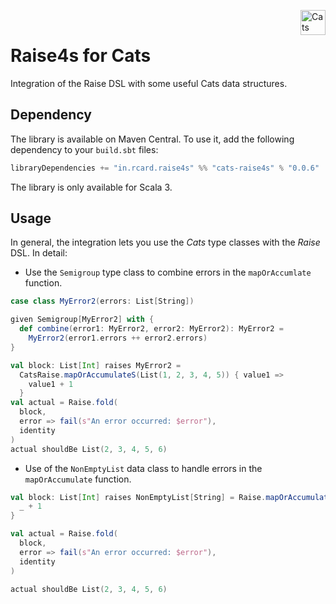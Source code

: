 <a href="https://typelevel.org/cats/"><img src="https://typelevel.org/cats/img/cats-badge.svg" height="40px" align="right" alt="Cats friendly" /></a>
<br/>

# Raise4s for Cats
Integration of the Raise DSL with some useful Cats data structures.

## Dependency

The library is available on Maven Central. To use it, add the following dependency to your `build.sbt` files:

```sbt
libraryDependencies += "in.rcard.raise4s" %% "cats-raise4s" % "0.0.6"
```

The library is only available for Scala 3.

## Usage 

In general, the integration lets you use the _Cats_ type classes with the _Raise_ DSL. In detail:

- Use the `Semigroup` type class to combine errors in the `mapOrAccumlate` function.

```scala 3
case class MyError2(errors: List[String])

given Semigroup[MyError2] with {
  def combine(error1: MyError2, error2: MyError2): MyError2 =
    MyError2(error1.errors ++ error2.errors)
}

val block: List[Int] raises MyError2 =
  CatsRaise.mapOrAccumulateS(List(1, 2, 3, 4, 5)) { value1 =>
    value1 + 1
  }
val actual = Raise.fold(
  block,
  error => fail(s"An error occurred: $error"),
  identity
)
actual shouldBe List(2, 3, 4, 5, 6)
```

- Use of the `NonEmptyList` data class to handle errors in the `mapOrAccumulate` function.

```scala 3
val block: List[Int] raises NonEmptyList[String] = Raise.mapOrAccumulate(List(1, 2, 3, 4, 5)) {
  _ + 1
}

val actual = Raise.fold(
  block,
  error => fail(s"An error occurred: $error"),
  identity
)

actual shouldBe List(2, 3, 4, 5, 6)
```